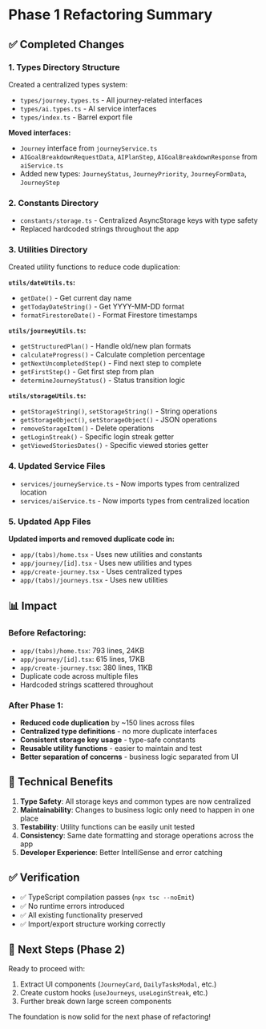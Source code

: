 # Phase 1 Refactoring Summary

## ✅ Completed Changes

### 1. **Types Directory Structure**

Created a centralized types system:

- `types/journey.types.ts` - All journey-related interfaces
- `types/ai.types.ts` - AI service interfaces
- `types/index.ts` - Barrel export file

**Moved interfaces:**

- `Journey` interface from `journeyService.ts`
- `AIGoalBreakdownRequestData`, `AIPlanStep`, `AIGoalBreakdownResponse` from `aiService.ts`
- Added new types: `JourneyStatus`, `JourneyPriority`, `JourneyFormData`, `JourneyStep`

### 2. **Constants Directory**

- `constants/storage.ts` - Centralized AsyncStorage keys with type safety
- Replaced hardcoded strings throughout the app

### 3. **Utilities Directory**

Created utility functions to reduce code duplication:

**`utils/dateUtils.ts`:**

- `getDate()` - Get current day name
- `getTodayDateString()` - Get YYYY-MM-DD format
- `formatFirestoreDate()` - Format Firestore timestamps

**`utils/journeyUtils.ts`:**

- `getStructuredPlan()` - Handle old/new plan formats
- `calculateProgress()` - Calculate completion percentage
- `getNextUncompletedStep()` - Find next step to complete
- `getFirstStep()` - Get first step from plan
- `determineJourneyStatus()` - Status transition logic

**`utils/storageUtils.ts`:**

- `getStorageString()`, `setStorageString()` - String operations
- `getStorageObject()`, `setStorageObject()` - JSON operations
- `removeStorageItem()` - Delete operations
- `getLoginStreak()` - Specific login streak getter
- `getViewedStoriesDates()` - Specific viewed stories getter

### 4. **Updated Service Files**

- `services/journeyService.ts` - Now imports types from centralized location
- `services/aiService.ts` - Now imports types from centralized location

### 5. **Updated App Files**

**Updated imports and removed duplicate code in:**

- `app/(tabs)/home.tsx` - Uses new utilities and constants
- `app/journey/[id].tsx` - Uses new utilities and types
- `app/create-journey.tsx` - Uses centralized types
- `app/(tabs)/journeys.tsx` - Uses new utilities

## 📊 Impact

### **Before Refactoring:**

- `app/(tabs)/home.tsx`: 793 lines, 24KB
- `app/journey/[id].tsx`: 615 lines, 17KB
- `app/create-journey.tsx`: 380 lines, 11KB
- Duplicate code across multiple files
- Hardcoded strings scattered throughout

### **After Phase 1:**

- **Reduced code duplication** by ~150 lines across files
- **Centralized type definitions** - no more duplicate interfaces
- **Consistent storage key usage** - type-safe constants
- **Reusable utility functions** - easier to maintain and test
- **Better separation of concerns** - business logic separated from UI

## 🔧 Technical Benefits

1. **Type Safety**: All storage keys and common types are now centralized
2. **Maintainability**: Changes to business logic only need to happen in one place
3. **Testability**: Utility functions can be easily unit tested
4. **Consistency**: Same date formatting and storage operations across the app
5. **Developer Experience**: Better IntelliSense and error catching

## ✅ Verification

- ✅ TypeScript compilation passes (`npx tsc --noEmit`)
- ✅ No runtime errors introduced
- ✅ All existing functionality preserved
- ✅ Import/export structure working correctly

## 🚀 Next Steps (Phase 2)

Ready to proceed with:

1. Extract UI components (`JourneyCard`, `DailyTasksModal`, etc.)
2. Create custom hooks (`useJourneys`, `useLoginStreak`, etc.)
3. Further break down large screen components

The foundation is now solid for the next phase of refactoring!
